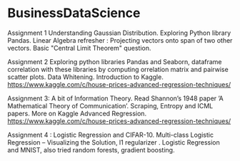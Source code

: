 # BusinessDataScience
Assignment 1
Understanding Gaussian Distribution. Exploring Python library Pandas. Linear Algebra refresher : Projecting vectors onto span of two other vectors. Basic "Central Limit Theorem" question.

Assignment 2 
Exploring python libraries Pandas and Seaborn, dataframe correlation with these libraries by computing orrelation matrix and pairwise scatter plots.
Data Whitening. Introduction to Kaggle. https://www.kaggle.com/c/house-prices-advanced-regression-techniques/

Assignment 3: 
A bit of Information Theory. Read Shannon’s 1948 paper ’A Mathematical Theory of Communication’. Scraping, Entropy and ICML papers. More on Kaggle Advanced Regression. https://www.kaggle.com/c/house-prices-advanced-regression-techniques/

Assignment 4 :
Logistic Regression and CIFAR-10. Multi-class Logistic Regression – Visualizing the Solution, l1 regularizer . Logistic Regression and MNIST, also tried random forests, gradient boosting.
